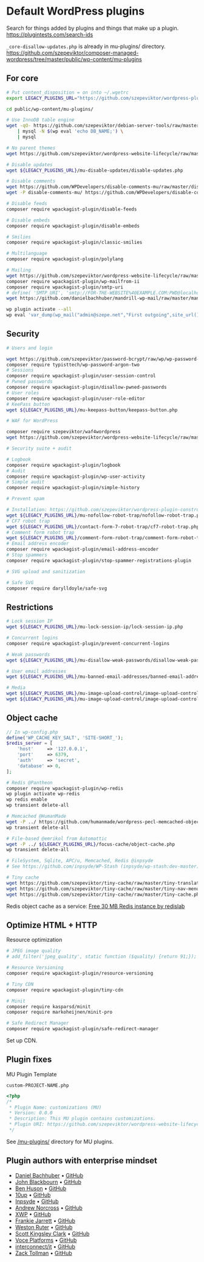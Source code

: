 # Default WordPress plugins

Search for things added by plugins and things that make up a plugin.
https://plugintests.com/search-ids

`_core-disallow-updates.php` is already in mu-plugins/ directory.
https://github.com/szepeviktor/composer-managed-wordpress/tree/master/public/wp-content/mu-plugins

## For core

<!-- markdownlint-disable MD013 -->
```bash
# Put content_disposition = on into ~/.wgetrc
export LEGACY_PLUGINS_URL="https://github.com/szepeviktor/wordpress-plugin-construction/raw/master"

cd public/wp-content/mu-plugins/

# Use InnoDB table engine
wget -qO- https://github.com/szepeviktor/debian-server-tools/raw/master/mysql/alter-table.sql \
    | mysql -N $(wp eval 'echo DB_NAME;') \
    | mysql

# No parent themes
wget https://github.com/szepeviktor/wordpress-website-lifecycle/raw/master/mu-plugins/_core-child-themes.php

# Disable updates
wget ${LEGACY_PLUGINS_URL}/mu-disable-updates/disable-updates.php

# Disable comments
wget https://github.com/WPDevelopers/disable-comments-mu/raw/master/disable-comments-mu.php
wget -P disable-comments-mu/ https://github.com/WPDevelopers/disable-comments-mu/raw/master/disable-comments-mu/comments-template.php

# Disable feeds
composer require wpackagist-plugin/disable-feeds

# Disable embeds
composer require wpackagist-plugin/disable-embeds

# Smilies
composer require wpackagist-plugin/classic-smilies

# Multilanguage
composer require wpackagist-plugin/polylang

# Mailing
wget https://github.com/szepeviktor/wordpress-website-lifecycle/raw/master/mu-plugins/_core-mail.php
composer require wpackagist-plugin/wp-mailfrom-ii
composer require wpackagist-plugin/smtp-uri
# define( 'SMTP_URI', 'smtp://FOR-THE-WEBSITE%40EXAMPLE.COM:PWD@localhost' );
wget https://github.com/danielbachhuber/mandrill-wp-mail/raw/master/mandrill-wp-mail.php

wp plugin activate --all
wp eval 'var_dump(wp_mail("admin@szepe.net","First outgoing",site_url()));'
```

## Security

```bash
# Users and login

wget https://github.com/szepeviktor/password-bcrypt/raw/wp/wp-password-bcrypt.php
composer require typisttech/wp-password-argon-two
# Sessions
composer require wpackagist-plugin/user-session-control
# Pwned passwords
composer require wpackagist-plugin/disallow-pwned-passwords
# User roles
composer require wpackagist-plugin/user-role-editor
# KeePass button
wget ${LEGACY_PLUGINS_URL}/mu-keepass-button/keepass-button.php

# WAF for WordPress

composer require szepeviktor/waf4wordpress
wget https://github.com/szepeviktor/wordpress-website-lifecycle/raw/master/mu-plugins/waf4wordpress.php

# Security suite + audit

# Logbook
composer require wpackagist-plugin/logbook
# Audit
composer require wpackagist-plugin/wp-user-activity
# Simple audit
composer require wpackagist-plugin/simple-history

# Prevent spam

# Installation: https://github.com/szepeviktor/wordpress-plugin-construction/tree/master/mu-nofollow-robot-trap
wget ${LEGACY_PLUGINS_URL}/mu-nofollow-robot-trap/nofollow-robot-trap.php
# CF7 robot trap
wget ${LEGACY_PLUGINS_URL}/contact-form-7-robot-trap/cf7-robot-trap.php
# Comment form robot trap
wget ${LEGACY_PLUGINS_URL}/comment-form-robot-trap/comment-form-robot-trap.php
# Email address encoder
composer require wpackagist-plugin/email-address-encoder
# Stop spammers
composer require wpackagist-plugin/stop-spammer-registrations-plugin

# SVG upload and sanitization

# Safe SVG
composer require darylldoyle/safe-svg
```

## Restrictions

```bash
# Lock session IP
wget ${LEGACY_PLUGINS_URL}/mu-lock-session-ip/lock-session-ip.php

# Concurrent logins
composer require wpackagist-plugin/prevent-concurrent-logins

# Weak passwords
wget ${LEGACY_PLUGINS_URL}/mu-disallow-weak-passwords/disallow-weak-passwords.php

# User email addresses
wget ${LEGACY_PLUGINS_URL}/mu-banned-email-addresses/banned-email-addresses.php

# Media
wget ${LEGACY_PLUGINS_URL}/mu-image-upload-control/image-upload-control.php
wget ${LEGACY_PLUGINS_URL}/mu-image-upload-control/image-upload-control-hu.php
```

## Object cache

```php
// In wp-config.php
define('WP_CACHE_KEY_SALT', 'SITE-SHORT_');
$redis_server = [
    'host'     => '127.0.0.1',
    'port'     => 6379,
    'auth'     => 'secret',
    'database' => 0,
];
```

```bash
# Redis @Pantheon
composer require wpackagist-plugin/wp-redis
wp plugin activate wp-redis
wp redis enable
wp transient delete-all

# Memcached @HumanMade
wget -P ../ https://github.com/humanmade/wordpress-pecl-memcached-object-cache/raw/master/object-cache.php
wp transient delete-all

# File-based @emrikol from Automattic
wget -P ../ ${LEGACY_PLUGINS_URL}/focus-cache/object-cache.php
wp transient delete-all

# FileSystem, Sqlite, APC/u, Memcached, Redis @inpsyde
# See https://github.com/inpsyde/WP-Stash (inpsyde/wp-stash:dev-master) and https://www.stashphp.com/Drivers.html

# Tiny cache
wget https://github.com/szepeviktor/tiny-cache/raw/master/tiny-translation-cache.php
wget https://github.com/szepeviktor/tiny-cache/raw/master/tiny-nav-menu-cache.php
wget https://github.com/szepeviktor/tiny-cache/raw/master/tiny-cache.php
```

Redis object cache as a service:
[Free 30 MB Redis instance by redislab](https://redis.com/redis-enterprise-cloud/overview/)

## Optimize HTML + HTTP

Resource optimization

```bash
# JPEG image quality
# add_filter('jpeg_quality', static function ($quality) {return 91;});

# Resource Versioning
composer require wpackagist-plugin/resource-versioning

# Tiny CDN
composer require wpackagist-plugin/tiny-cdn

# Minit
composer require kasparsd/minit
composer require markoheijnen/minit-pro

# Safe Redirect Manager
composer require wpackagist-plugin/safe-redirect-manager
```

Set up CDN.

## Plugin fixes

MU Plugin Template

`custom-PROJECT-NAME.php`

```php
<?php
/*
 * Plugin Name: customizations (MU)
 * Version: 0.0.0
 * Description: This MU plugin contains customizations.
 * Plugin URI: https://github.com/szepeviktor/wordpress-website-lifecycle/blob/master/Plugins.md
 */
```

See [/mu-plugins/](/mu-plugins/) directory for MU plugins.

## Plugin authors with enterprise mindset

-   [Daniel Bachhuber](https://profiles.wordpress.org/danielbachhuber/#content-plugins)
    &bull; [GitHub](https://github.com/danielbachhuber?tab=repositories&type=source)
-   [John Blackbourn](https://profiles.wordpress.org/johnbillion#content-plugins)
    &bull; [GitHub](https://github.com/johnbillion?tab=repositories&type=source)
-   [Ben Huson](https://profiles.wordpress.org/husobj/#content-plugins)
    &bull; [GitHub](https://github.com/benhuson?utf8=✓&tab=repositories&q=&type=source)
-   [10up](https://profiles.wordpress.org/10up#content-plugins)
    &bull; [GitHub](https://github.com/10up?utf8=%E2%9C%93&q=&type=source)
-   [Inpsyde](https://profiles.wordpress.org/inpsyde#content-plugins)
    &bull; [GitHub](https://github.com/inpsyde?utf8=%E2%9C%93&q=&type=source)
-   [Andrew Norcross](https://profiles.wordpress.org/norcross#content-plugins)
    &bull; [GitHub](https://github.com/norcross?utf8=%E2%9C%93&tab=repositories&q=&type=source)
-   [XWP](https://profiles.wordpress.org/xwp#content-plugins)
    &bull; [GitHub](https://github.com/xwp?utf8=✓&q=&type=source&)
-   [Frankie Jarrett](https://profiles.wordpress.org/fjarrett#content-plugins)
    &bull; [GitHub](https://github.com/fjarrett?utf8=%E2%9C%93&tab=repositories&q=&type=source)
-   [Weston Ruter](https://profiles.wordpress.org/westonruter#content-plugins)
    &bull; [GitHub](https://github.com/westonruter?utf8=✓&tab=repositories&q=&type=source)
-   [Scott Kingsley Clark](https://profiles.wordpress.org/sc0ttkclark#content-plugins)
    &bull; [GitHub](https://github.com/sc0ttkclark?utf8=✓&tab=repositories&q=&type=source)
-   [Voce Platforms](https://profiles.wordpress.org/voceplatforms#content-plugins)
    &bull; [GitHub](https://github.com/voceconnect?utf8=✓&q=&type=source)
-   [interconnect/it](https://profiles.wordpress.org/interconnectit#content-plugins)
    &bull; [GitHub](https://github.com/interconnectit?utf8=✓&q=&type=source)
-   [Zack Tollman](https://profiles.wordpress.org/tollmanz#content-plugins)
    &bull; [GitHub](https://github.com/tollmanz?utf8=✓&tab=repositories&q=&type=source)
